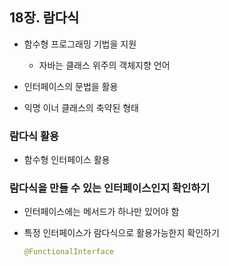 ## 18장. 람다식

- 함수형 프로그래밍 기법을 지원
    - 자바는 클래스 위주의 객체지향 언어
- 인터페이스의 문법을 활용

- 익명 이너 클래스의 축약된 형태

### 람다식 활용

- 함수형 인터페이스 활용

### 람다식을 만들 수 있는 인터페이스인지 확인하기

- 인터페이스에는 메서드가 하나만 있어야 함
- 특정 인터페이스가 람다식으로 활용가능한지 확인하기

    ```java
    @FunctionalInterface
    ```